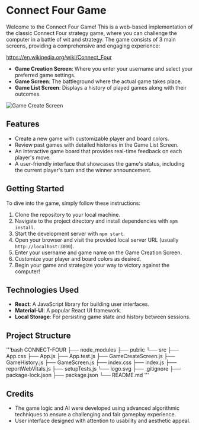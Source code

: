  # Connect Four Game

Welcome to the Connect Four Game! This is a web-based implementation of the classic Connect Four strategy game, where you can challenge the computer in a battle of wit and strategy. The game consists of 3 main screens, providing a comprehensive and engaging experience:

https://en.wikipedia.org/wiki/Connect_Four

- **Game Creation Screen**: Where you enter your username and select your preferred game settings.
- **Game Screen**: The battleground where the actual game takes place.
- **Game List Screen**: Displays a history of played games along with their outcomes.

![Game Create Screen](./public/images/gcs.png)

## Features

- Create a new game with customizable player and board colors.
- Review past games with detailed histories in the Game List Screen.
- An interactive game board that provides real-time feedback on each player's move.
- A user-friendly interface that showcases the game's status, including the current player's turn and the winner announcement.


## Getting Started

To dive into the game, simply follow these instructions:

1. Clone the repository to your local machine.
2. Navigate to the project directory and install dependencies with `npm install`.
3. Start the development server with `npm start`.
4. Open your browser and visit the provided local server URL (usually `http://localhost:3000`).
5. Enter your username and game name on the Game Creation Screen.
6. Customize your player and board colors as desired.
7. Begin your game and strategize your way to victory against the computer!

## Technologies Used

- **React**: A JavaScript library for building user interfaces.
- **Material-UI**: A popular React UI framework.
- **Local Storage**: For persisting game state and history between sessions.

## Project Structure
'''bash
CONNECT-FOUR
├── node_modules
├── public
└── src
├── App.css
├── App.js
├── App.test.js
├── GameCreateScreen.js
├── GameHistory.js
├── GameScreen.js
├── index.css
├── index.js
├── reportWebVitals.js
├── setupTests.js
└── logo.svg
├── .gitignore
├── package-lock.json
├── package.json
└── README.md
'''
## Credits

- The game logic and AI were developed using advanced algorithmic techniques to ensure a challenging and fair gameplay experience.
- User interface designed with attention to usability and aesthetic appeal.


